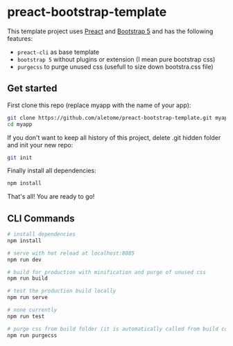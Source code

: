 # preact-bootstrap-template

This template project uses [Preact](https://preactjs.com/) and [Bootstrap 5](https://getbootstrap.com/) and has the following features:

- `preact-cli` as base template
- `bootstrap 5` without plugins or extension (I mean pure bootstrap css)
- `purgecss` to purge unused css (usefull to size down bootstra.css file)

## Get started
First clone this repo (replace myapp with the name of your app):

``` bash
git clone https://github.com/aletome/preact-bootstrap-template.git myapp
cd myapp
```

If you don't want to keep all history of this project, delete .git hidden folder and init your new repo:

``` bash
git init
```

Finally install all dependencies:

``` bash
npm install
```

That's all! You are ready to go!

## CLI Commands

``` bash
# install dependencies
npm install

# serve with hot reload at localhost:8085
npm run dev

# build for production with minification and purge of unused css
npm run build

# test the production build locally
npm run serve

# none currently
npm run test

# purge css from build folder (it is automatically called from build command)
npm run purgecss
```
